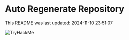# Auto Regenerate Repository

This README was last updated: 2024-11-10 23:51:07

 ![TryHackMe](https://tryhackme.com/badge/533634)